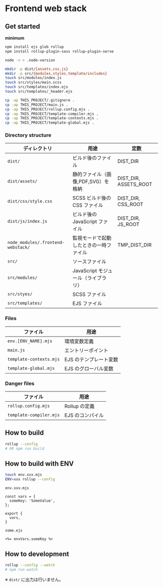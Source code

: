 # Frontend web stack

## Get started

**minimum**

```bash
npm install ejs glob rollup
npm install rollup-plugin-sass rollup-plugin-serve

node -v > .node-version

mkdir -p dist/{assets,css,js}
mkdir -p src/{modules,styles,template/includes}
touch src/modules/index.js
touch src/styles/main.scss
touch src/templates/index.ejs
touch src/templates/_header.ejs

cp -ap THIS_PROJECT/.gitignore .
cp -ap THIS_PROJECT/main.js .
cp -ap THIS_PROJECT/rollup.config.mjs .
cp -ap THIS_PROJECT/template-compiler.mjs .
cp -ap THIS_PROJECT/template-contexts.mjs .
cp -ap THIS_PROJECT/template-global.mjs .
```

### Directory structure

| ディレクトリ                             | 用途                      | 定数                    |
|------------------------------------|-------------------------|-----------------------|
| `dist/`                            | ビルド後のファイル               | DIST_DIR              |
| `dist/assets/`                     | 静的ファイル（画像,PDF,SVG）を格納   | DIST_DIR, ASSETS_ROOT |
| `dist/css/style.css`               | SCSS ビルド後の CSS ファイル     | DIST_DIR, CSS_ROOT    |
| `dist/js/index.js`                 | ビルド後の JavaScript ファイル   | DIST_DIR, JS_ROOT     |
| `node_modules/.frontend-webstack/` | 監視モードで起動したときの一時ファイル     | TMP_DIST_DIR          |
| `src/`                             | ソースファイル                 |                       |
| `src/modules/`                     | JavaScript モジュール（ライブラリ） |                       |
| `src/styes/`                       | SCSS ファイル               |                       |
| `src/templates/`                   | EJS ファイル                |                       |

### Files

| ファイル                    | 用途            |
|-------------------------|---------------|
| `env.[ENV_NAME].mjs`    | 環境変数定義        |
| `main.js`               | エントリーポイント     |
| `template-contexts.mjs` | EJS のテンプレート変数 |
| `template-global.mjs`   | EJS のグローバル変数  |

### Danger files

| ファイル                    | 用途         |
|-------------------------|------------|
| `rollup.config.mjs`     | Rollup の定義 |
| `template-compiler.mjs` | EJS のコンパイル |

## How to build

```bash
rollup --config
# OR npm run build
```

## How to build with ENV

```bash
touch env.xxx.mjs
ENV=xxx rollup --config
```

`env.xxx.mjs`
```:js
const vars = {
  someKey: 'SomeValue',
};

export {
  vars,
}
```

`some.ejs`
```ejs
<%= envVars.someKey %>
```

## How to development

```bash
rollup --config --watch
# npm run watch
```

※ `dist/` に出力は行いません。

